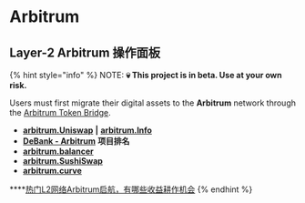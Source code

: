 # Arbitrum

## Layer-2 Arbitrum 操作面板

{% hint style="info" %}
NOTE: **💀 This project is in beta. Use at your own risk.**

Users must first migrate their digital assets to the **Arbitrum** network through the [Arbitrum Token Bridge](https://bridge.arbitrum.io/).

* [**arbitrum.Uniswap**](https://app.uniswap.org/#/swap) **|** [**arbitrum.Info**](https://info.uniswap.org/#/arbitrum/)
* [**DeBank - Arbitrum**](https://debank.com/projects?chain=arb) **项目排名**
* [**arbitrum.balancer**](https://arbitrum.balancer.fi/)
* [**arbitrum.SushiSwap**](https://app.sushi.com/zh\_CN)
* [**arbitrum.curve**](https://arbitrum.curve.fi/)

\*\*\*\*[热门L2网络Arbitrum启航，有哪些收益耕作机会](https://www.chainnews.com/articles/294841654081.htm)
{% endhint %}
